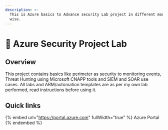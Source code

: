 ```yaml
---
description: >-
  This is Azure basics to Advance security Lab project in different modules
  wise.
---
```


# 👺 Azure Security Project Lab

## Overview

This project contains basics like perimeter as security to monitoring events, Threat Hunting using Microsoft CNAPP tools and SIEM and SOAR use cases. All labs and ARM/automation templates are as per my own lab performed, read instructions before using it.

## Quick links

{% embed url="https://portal.azure.com" fullWidth="true" %}
Azure Portal
{% endembed %}
